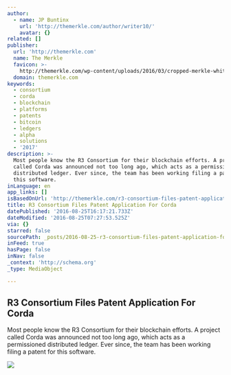 ```yaml
---
author:
  - name: JP Buntinx
    url: 'http://themerkle.com/author/writer10/'
    avatar: {}
related: []
publisher:
  url: 'http://themerkle.com'
  name: The Merkle
  favicon: >-
    http://themerkle.com/wp-content/uploads/2016/03/cropped-merkle-white-1-192x192.png
  domain: themerkle.com
keywords:
  - consortium
  - corda
  - blockchain
  - platforms
  - patents
  - bitcoin
  - ledgers
  - alpha
  - solutions
  - '2017'
description: >-
  Most people know the R3 Consortium for their blockchain efforts. A project
  called Corda was announced not too long ago, which acts as a permissioned
  distributed ledger. Ever since, the team has been working filing a patent for
  this software.
inLanguage: en
app_links: []
isBasedOnUrl: 'http://themerkle.com/r3-consortium-files-patent-application-for-corda/'
title: R3 Consortium Files Patent Application For Corda
datePublished: '2016-08-25T16:17:21.733Z'
dateModified: '2016-08-25T07:27:53.525Z'
via: {}
starred: false
sourcePath: _posts/2016-08-25-r3-consortium-files-patent-application-for-corda.md
inFeed: true
hasPage: false
inNav: false
_context: 'http://schema.org'
_type: MediaObject

---
```

<article style=""><h1>R3 Consortium Files Patent Application For Corda</h1><p>Most people know the R3 Consortium for their blockchain efforts. A project called Corda was announced not too long ago, which acts as a permissioned distributed ledger. Ever since, the team has been working filing a patent for this software.</p><img src="http://themerkle.com/wp-content/uploads/2016/08/shutterstock_417916438.jpg" /></article>